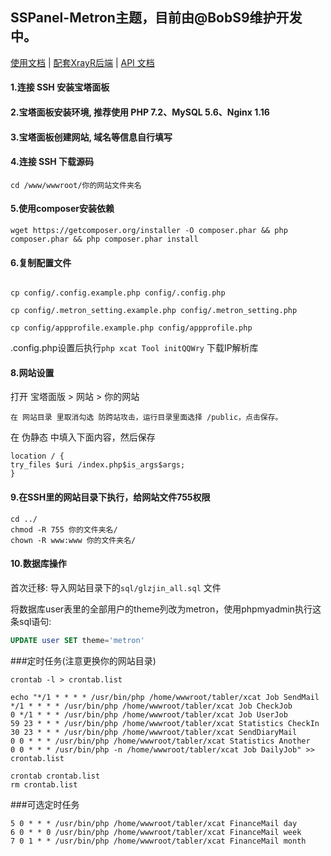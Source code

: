## SSPanel-Metron主题，目前由@BobS9维护开发中。

[使用文档](https://wiki.sspanel.org) | [配套XrayR后端](https://github.com/xocoder/XrayR) | [API 文档](https://marcosteam.gitbook.io/sspanel-api/)
#### 1.连接 SSH 安装宝塔面板

#### 2.宝塔面板安装环境, 推荐使用 PHP 7.2、MySQL 5.6、Nginx 1.16

#### 3.宝塔面板创建网站, 域名等信息自行填写

#### 4.连接 SSH 下载源码

`cd /www/wwwroot/你的网站文件夹名`

#### 5.使用composer安装依赖


```shell
wget https://getcomposer.org/installer -O composer.phar && php composer.phar && php composer.phar install
```


#### 6.复制配置文件

```shell

cp config/.config.example.php config/.config.php

cp config/.metron_setting.example.php config/.metron_setting.php

cp config/appprofile.example.php config/appprofile.php
```

.config.php设置后执行`php xcat Tool initQQWry` 下载IP解析库

#### 8.网站设置

打开 宝塔面版 > 网站 > 你的网站


    在 网站目录 里取消勾选 防跨站攻击，运行目录里面选择 /public，点击保存。

在 伪静态 中填入下面内容，然后保存


```shell
location / {
try_files $uri /index.php$is_args$args;
}
```

#### 9.在SSH里的网站目录下执行，给网站文件755权限

```shell
cd ../
chmod -R 755 你的文件夹名/
chown -R www:www 你的文件夹名/
```

#### 10.数据库操作

首次迁移: 导入网站目录下的`sql/glzjin_all.sql` 文件

将数据库user表里的全部用户的theme列改为metron，使用phpmyadmin执行这条sql语句:
```sql
UPDATE user SET theme='metron'
```


###定时任务(注意更换你的网站目录)
```
crontab -l > crontab.list

echo "*/1 * * * * /usr/bin/php /home/wwwroot/tabler/xcat Job SendMail
*/1 * * * * /usr/bin/php /home/wwwroot/tabler/xcat Job CheckJob
0 */1 * * * /usr/bin/php /home/wwwroot/tabler/xcat Job UserJob
59 23 * * * /usr/bin/php /home/wwwroot/tabler/xcat Statistics CheckIn
30 23 * * * /usr/bin/php /home/wwwroot/tabler/xcat SendDiaryMail
0 0 * * * /usr/bin/php /home/wwwroot/tabler/xcat Statistics Another
0 0 * * * /usr/bin/php -n /home/wwwroot/tabler/xcat Job DailyJob" >> crontab.list

crontab crontab.list
rm crontab.list
```
###可选定时任务
```
5 0 * * * /usr/bin/php /home/wwwroot/tabler/xcat FinanceMail day 
6 0 * * 0 /usr/bin/php /home/wwwroot/tabler/xcat FinanceMail week
7 0 1 * * /usr/bin/php /home/wwwroot/tabler/xcat FinanceMail month
```